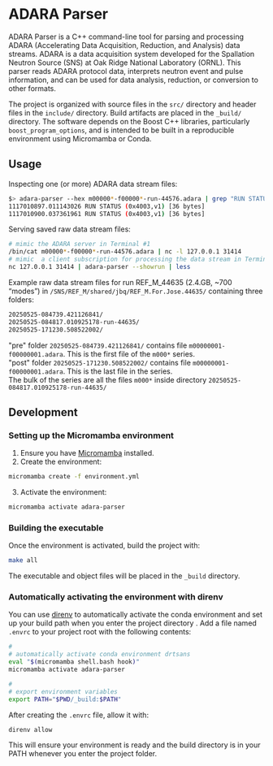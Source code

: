 # ADARA Parser

ADARA Parser is a C++ command-line tool for parsing and processing ADARA (Accelerating Data Acquisition,
Reduction, and Analysis) data streams.
ADARA is a data acquisition system developed for the Spallation Neutron Source (SNS) at
Oak Ridge National Laboratory (ORNL).
This parser reads ADARA protocol data, interprets neutron event and pulse information,
and can be used for data analysis, reduction, or conversion to other formats.

The project is organized with source files in the `src/` directory and header files in the `include/` directory.
Build artifacts are placed in the `_build/` directory.
The software depends on the Boost C++ libraries, particularly `boost_program_options`,
and is intended to be built in a reproducible environment using Micromamba or Conda.

## Usage

Inspecting one (or more) ADARA data stream files:

```bash
$> adara-parser --hex m00000*-f00000*-run-44576.adara | grep "RUN STATUS" | head -n 2
1117010897.011143026 RUN STATUS (0x4003,v1) [36 bytes]
1117010900.037361961 RUN STATUS (0x4003,v1) [36 bytes]
```

Serving saved raw data stream files:

```bash
# mimic the ADARA server in Terminal #1
/bin/cat m00000*-f00000*-run-44576.adara | nc -l 127.0.0.1 31414
# mimic  a client subscription for processing the data stream in Terminal #2
nc 127.0.0.1 31414 | adara-parser --showrun | less
```
Example raw data stream files for run REF_M_44635 (2.4.GB, ~700 “modes”) in
`/SNS/REF_M/shared/jbq/REF_M.For.Jose.44635/` containing three folders:

```bash
20250525-084739.421126841/
20250525-084817.010925178-run-44635/
20250525-171230.508522002/
```

"pre" folder `20250525-084739.421126841/` contains file `m00000001-f00000001.adara`.
This is the first file of the `m000*` series.  
"post" folder `20250525-171230.508522002/` contains file `m00000001-f00000001.adara`.
This is the last file in the series.  
The bulk of the series are all the files `m000*` inside directory `20250525-084817.010925178-run-44635/`

## Development

### Setting up the Micromamba environment

1. Ensure you have [Micromamba](https://mamba.readthedocs.io/en/latest/installation.html#micromamba) installed.
2. Create the environment:

```sh
micromamba create -f environment.yml
```

3. Activate the environment:

```sh
micromamba activate adara-parser
```

### Building the executable

Once the environment is activated, build the project with:

```sh
make all
```

The executable and object files will be placed in the `_build` directory.

### Automatically activating the environment with direnv

You can use [direnv](https://direnv.net/) to automatically activate the conda environment
and set up your build path when you enter the project directory
. Add a file named `.envrc` to your project root with the following contents:

```sh
#
# automatically activate conda environment drtsans 
eval "$(micromamba shell.bash hook)"
micromamba activate adara-parser

#
# export environment variables
export PATH="$PWD/_build:$PATH"
```

After creating the `.envrc` file, allow it with:

```sh
direnv allow
```

This will ensure your environment is ready and the build directory is in your PATH whenever you enter the project folder.
